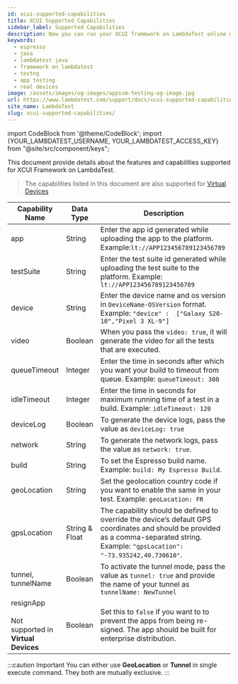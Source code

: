 ```yaml
---
id: xcui-supported-capabilities
title: XCUI Supported Capabilities
sidebar_label: Supported Capabilities
description: Now you can run your XCUI framework on LambdaTest online grid of 3000+ real desktop browsers and real operating systems with its supported capabilities.
keywords:
  - espresso
  - java
  - lambdatest java
  - framework on lambdatest
  - testng
  - app testing
  - real devices
image: /assets/images/og-images/appium-testing-og-image.jpg
url: https://www.lambdatest.com/support/docs/xcui-supported-capabilities/
site_name: LambdaTest
slug: xcui-supported-capabilities/
---
```


import CodeBlock from '@theme/CodeBlock';
import {YOUR_LAMBDATEST_USERNAME, YOUR_LAMBDATEST_ACCESS_KEY} from "@site/src/component/keys";

<script type="application/ld+json"
      dangerouslySetInnerHTML={{ __html: JSON.stringify({
       "@context": "https://schema.org",
        "@type": "BreadcrumbList",
        "itemListElement": [{
          "@type": "ListItem",
          "position": 1,
          "name": "Home",
          "item": "https://www.lambdatest.com"
        },{
          "@type": "ListItem",
          "position": 2,
          "name": "Support",
          "item": "https://www.lambdatest.com/support/docs/"
        },{
          "@type": "ListItem",
          "position": 3,
          "name": "Espresso Supported Capabilities",
          "item": "https://www.lambdatest.com/support/docs/xcui-supported-capabilities/"
        }]
      })
    }}
></script>

This document provide details about the features and capabilities supported for XCUI Framework on LambdaTest.

> The capabilities listed in this document are also supported for [Virtual Devices](/support/docs/app-automation-on-emulators-simulators/)

| Capability Name | Data Type | Description |
|------|-----------|-------------|
| app | String | Enter the app id generated while uploading the app to the platform. Example:`lt://APP123456789123456789` |
| testSuite | String | Enter the test suite id generated while uploading the test suite to the platform. Example: `lt://APP123456789123456789` |
| device | String | Enter the device name and os version in `DeviceName-OSVersion` format. Example: `"device" :  ["Galaxy S20-10","Pixel 3 XL-9"]` |
| video | Boolean | When you pass the `video: true`, it will generate the video for all the tests that are executed. |
| queueTimeout | Integer | Enter the time in seconds after which you want your build to timeout from queue. Example: `queueTimeout: 300` |
| idleTimeout | Integer | Enter the time in seconds for maximum running time of a test in a build. Example: `idleTimeout: 120`|
| deviceLog | Boolean | To generate the device logs, pass the value as `deviceLog: true` |
| network | String | To generate the network logs, pass the value as `network: true`. |
| build | String | To set the Espresso build name. Example: `build: My Espresso Build`. |
| geoLocation | String | Set the geolocation country code if you want to enable the same in your test. Example: `geoLocation: FR`|
| gpsLocation | String & Float | The capability should be defined to override the device’s default GPS coordinates and should be provided as a comma-separated string. Example: `"gpsLocation": "-73.935242,40.730610"`.|
| tunnel, tunnelName | Boolean | To activate the tunnel mode, pass the value as `tunnel: true` and provide the name of your tunnel as `tunnelName: NewTunnel` |
| resignApp <br /> <br />Not supported in **Virtual Devices** | Boolean | Set this to `false` if you want to to prevent the apps from being re-signed. The app should be built for enterprise distribution. |

:::caution Important
You can either use **GeoLocation** or **Tunnel** in single execute command. They both are mutually exclusive.
:::
